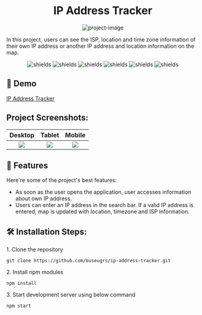 <h1 align="center" id="title">IP Address Tracker</h1>

<p align="center"><img src="https://socialify.git.ci/buseugrs/ip-address-tracker/image?font=Inter&language=1&name=1&owner=1&pattern=Circuit%20Board&theme=Light" alt="project-image"></p>

<p id="description">In this project, users can see the ISP, location and time zone information of their own IP address or another IP address and location information on the map.</p>

<p align="center"><img src="https://img.shields.io/badge/VSCode-%23007ACC?style=flat&amp;logo=visualstudiocode&amp;logoColor=%23007ACC&amp;labelColor=white" alt="shields"> <img src="https://img.shields.io/badge/Node.js-%23339933?logo=nodedotjs&amp;labelColor=white" alt="shields"> <img src="https://img.shields.io/badge/React-%2361DAFB?style=flat&amp;logo=tailwindcss&amp;labelColor=white" alt="shields"> <img src="https://img.shields.io/badge/JavaScript-%23F7DF1E?logo=javascript&amp;labelColor=white" alt="shields"> <img src="https://img.shields.io/badge/HTML5-%23E34F26?logo=html5&amp;labelColor=white" alt="shields"> <img src="https://img.shields.io/badge/Sass-%23CC6699?style=flat&logo=sass&labelColor=white" alt="shields"></p>

<h2>🚀 Demo</h2>

<a href="https://multi-step-form-psi-three.vercel.app" target="_blank" rel="noreferrer"> IP Address Tracker </a>

<h2>Project Screenshots:</h2>

| Desktop | Tablet | Mobile |
| :---: | :---: | :---: |
| <img src="https://private-user-images.githubusercontent.com/112654875/310485963-fe62ca50-3db1-4747-9aef-7cb0823211dc.png?jwt=eyJhbGciOiJIUzI1NiIsInR5cCI6IkpXVCJ9.eyJpc3MiOiJnaXRodWIuY29tIiwiYXVkIjoicmF3LmdpdGh1YnVzZXJjb250ZW50LmNvbSIsImtleSI6ImtleTUiLCJleHAiOjE3MDk3MjY4ODMsIm5iZiI6MTcwOTcyNjU4MywicGF0aCI6Ii8xMTI2NTQ4NzUvMzEwNDg1OTYzLWZlNjJjYTUwLTNkYjEtNDc0Ny05YWVmLTdjYjA4MjMyMTFkYy5wbmc_WC1BbXotQWxnb3JpdGhtPUFXUzQtSE1BQy1TSEEyNTYmWC1BbXotQ3JlZGVudGlhbD1BS0lBVkNPRFlMU0E1M1BRSzRaQSUyRjIwMjQwMzA2JTJGdXMtZWFzdC0xJTJGczMlMkZhd3M0X3JlcXVlc3QmWC1BbXotRGF0ZT0yMDI0MDMwNlQxMjAzMDNaJlgtQW16LUV4cGlyZXM9MzAwJlgtQW16LVNpZ25hdHVyZT1kMTczOWU5MGMwNTQyM2JjYzFlMjg4ZjZiMDJmZWQ3ZjlkZWM4ODg0ZjcwOTZmZjlmOTgyMmU5YmJlZTg5MjBjJlgtQW16LVNpZ25lZEhlYWRlcnM9aG9zdCZhY3Rvcl9pZD0wJmtleV9pZD0wJnJlcG9faWQ9MCJ9.qNqq3aApMqH-VrwNcD1tbPp51gjThCdFw0FoddIgsYc">| <img src="https://private-user-images.githubusercontent.com/112654875/310485971-fbc60bcb-6541-49a5-a544-d23a5840b307.png?jwt=eyJhbGciOiJIUzI1NiIsInR5cCI6IkpXVCJ9.eyJpc3MiOiJnaXRodWIuY29tIiwiYXVkIjoicmF3LmdpdGh1YnVzZXJjb250ZW50LmNvbSIsImtleSI6ImtleTUiLCJleHAiOjE3MDk3MjY4ODMsIm5iZiI6MTcwOTcyNjU4MywicGF0aCI6Ii8xMTI2NTQ4NzUvMzEwNDg1OTcxLWZiYzYwYmNiLTY1NDEtNDlhNS1hNTQ0LWQyM2E1ODQwYjMwNy5wbmc_WC1BbXotQWxnb3JpdGhtPUFXUzQtSE1BQy1TSEEyNTYmWC1BbXotQ3JlZGVudGlhbD1BS0lBVkNPRFlMU0E1M1BRSzRaQSUyRjIwMjQwMzA2JTJGdXMtZWFzdC0xJTJGczMlMkZhd3M0X3JlcXVlc3QmWC1BbXotRGF0ZT0yMDI0MDMwNlQxMjAzMDNaJlgtQW16LUV4cGlyZXM9MzAwJlgtQW16LVNpZ25hdHVyZT1iMGQwM2FhNmUxMjdjMjhmZmRiOWYxN2JjMmIzNWQ2YzU0N2U3YWJjOWQyNTNiZTU4MGQwNTcwNzUwNzc2ZmMwJlgtQW16LVNpZ25lZEhlYWRlcnM9aG9zdCZhY3Rvcl9pZD0wJmtleV9pZD0wJnJlcG9faWQ9MCJ9.E3TSTqyh5HLGZmghHstXqzOKFeG9-1YU05cBAN7YnZQ">| <img src="https://private-user-images.githubusercontent.com/112654875/310485956-4503fced-daef-419a-8ce7-222f8c274389.png?jwt=eyJhbGciOiJIUzI1NiIsInR5cCI6IkpXVCJ9.eyJpc3MiOiJnaXRodWIuY29tIiwiYXVkIjoicmF3LmdpdGh1YnVzZXJjb250ZW50LmNvbSIsImtleSI6ImtleTUiLCJleHAiOjE3MDk3MjY4ODMsIm5iZiI6MTcwOTcyNjU4MywicGF0aCI6Ii8xMTI2NTQ4NzUvMzEwNDg1OTU2LTQ1MDNmY2VkLWRhZWYtNDE5YS04Y2U3LTIyMmY4YzI3NDM4OS5wbmc_WC1BbXotQWxnb3JpdGhtPUFXUzQtSE1BQy1TSEEyNTYmWC1BbXotQ3JlZGVudGlhbD1BS0lBVkNPRFlMU0E1M1BRSzRaQSUyRjIwMjQwMzA2JTJGdXMtZWFzdC0xJTJGczMlMkZhd3M0X3JlcXVlc3QmWC1BbXotRGF0ZT0yMDI0MDMwNlQxMjAzMDNaJlgtQW16LUV4cGlyZXM9MzAwJlgtQW16LVNpZ25hdHVyZT05OTc5MWIwOTkxZDBmY2ZkMTM2NGFhNjhjOGJiMzNlZGJiZGMzMmU0ZmNhMzU2YmY1NjY5YmZiNjg2MDJhMDZkJlgtQW16LVNpZ25lZEhlYWRlcnM9aG9zdCZhY3Rvcl9pZD0wJmtleV9pZD0wJnJlcG9faWQ9MCJ9.9mqvNUx3-qL2Iv3xFNh748I6J3mn-2qvADHwouywuOQ">|
  
<h2>🧐 Features</h2>

Here're some of the project's best features:

*  As soon as the user opens the application, user accesses information about own IP address.
*  Users can enter an IP address in the search bar. If a valid IP address is entered, map is updated with location, timezone and ISP information.

<h2>🛠️ Installation Steps:</h2>

<p>1. Clone the repository</p>

```
git clone https://github.com/buseugrs/ip-address-tracker.git
```

<p>2. Install npm modules</p>

```
npm install
```

<p>3. Start development server using below command</p>

```
npm start
```



  
  


